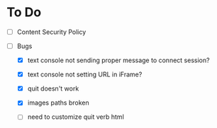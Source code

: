 # To Do

- [ ] Content Security Policy

- [ ] Bugs
  - [x] text console not sending proper message to connect session?
  - [x] text console not setting URL in iFrame?
  - [x] quit doesn't work
  - [x] images paths broken
  - [ ] need to customize quit verb html

